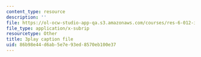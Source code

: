 ```yaml
---
content_type: resource
description: ''
file: https://ol-ocw-studio-app-qa.s3.amazonaws.com/courses/res-6-012-introduction-to-probability-spring-2018/86b98e44d6ab5e7e93ed8570eb100e37_0IJFBMIU6x4.vtt
file_type: application/x-subrip
resourcetype: Other
title: 3play caption file
uid: 86b98e44-d6ab-5e7e-93ed-8570eb100e37
---
```

